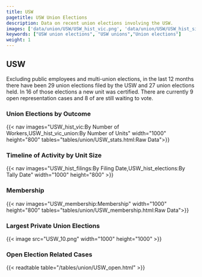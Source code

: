 ```yaml
---
title: USW
pagetitle: USW Union Elections
description: Data on recent union elections involving the USW.
images: ['data/union/USW/USW_hist_vic.png', 'data/union/USW/USW_hist_size.png', 'data/union/USW/USW_10.png']
keywords: ["USW union elections", "USW unions","Union elections"]
weight: 1
---
```

##  USW

Excluding public employees and multi-union elections, in the last 12 months there have been 29 union elections filed by the USW and 27 union elections held. In 16 of those elections a new unit was certified. There are currently 9 open representation cases and 8 of are still waiting to vote.

### Union Elections by Outcome
{{< nav images="USW_hist_vic:By Number of Workers,USW_hist_vic_union:By Number of Units" width="1000" height="800" tables="tables/union/USW_stats.html:Raw Data">}}

### Timeline of Activity by Unit Size
{{< nav images="USW_hist_filings:By Filing Date,USW_hist_elections:By Tally Date" width="1000" height="800" >}}

### Membership
{{< nav images="USW_membership:Membership" width="1000" height="800" tables="tables/union/USW_membership.html:Raw Data">}}

### Largest Private Union Elections
{{< image src="USW_10.png" width="1000" height="1000"  >}}

### Open Election Related Cases
{{< readtable table="/tables/union/USW_open.html" >}}

